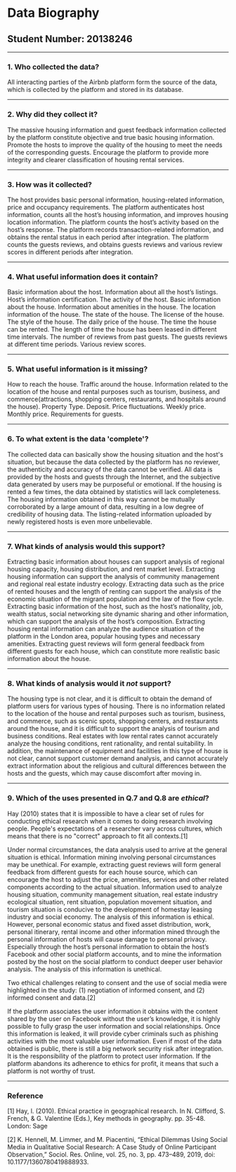 # Data Biography

## Student Number: 20138246

---

### 1. Who collected the data?

All interacting parties of the Airbnb platform form the source of the data, which is collected by the platform and stored in its database.

---

### 2. Why did they collect it?

The massive housing information and guest feedback information collected by the platform constitute objective and true basic housing information. Promote the hosts to improve the quality of the housing to meet the needs of the corresponding guests. Encourage the platform to provide more integrity and clearer classification of housing rental services.

---

### 3. How was it collected?

The host provides basic personal information, housing-related information, price and occupancy requirements. The platform authenticates host information, counts all the host’s housing information, and improves housing location information. The platform counts the host’s activity based on the host’s response. The platform records transaction-related information, and obtains the rental status in each period after integration. The platform counts the guests reviews, and obtains guests reviews and various review scores in different periods after integration.

---

### 4. What useful information does it contain?


Basic information about the host. Information about all the host’s listings. Host’s information certification. The activity of the host. Basic information about the house. Information about amenities in the house. The location information of the house. The state of the house. The license of the house. The style of the house. The daily price of the house. The time the house can be rented. The length of time the house has been leased in different time intervals. The number of reviews from past guests. The guests reviews at different time periods. Various review scores.

---

### 5. What useful information is it missing?

How to reach the house. Traffic around the house. Information related to the location of the house and rental purposes such as tourism, business, and commerce(attractions, shopping centers, restaurants, and hospitals around the house). Property Type. Deposit. Price fluctuations. Weekly price. Monthly price. Requirements for guests.

---

### 6. To what extent is the data 'complete'?

The collected data can basically show the housing situation and the host's situation, but because the data collected by the platform has no reviewer, the authenticity and accuracy of the data cannot be verified. All data is provided by the hosts and guests through the Internet, and the subjective data generated by users may be purposeful or emotional. If the housing is rented a few times, the data obtained by statistics will lack completeness. The housing information obtained in this way cannot be mutually corroborated by a large amount of data, resulting in a low degree of credibility of housing data. The listing-related information uploaded by newly registered hosts is even more unbelievable.

---

### 7. What kinds of analysis would this support?

Extracting basic information about houses can support analysis of regional housing capacity, housing distribution, and rent market level. Extracting housing information can support the analysis of community management and regional real estate industry ecology. Extracting data such as the price of rented houses and the length of renting can support the analysis of the economic situation of the migrant population and the law of the flow cycle. Extracting basic information of the host, such as the host’s nationality, job, wealth status, social networking site dynamic sharing and other information, which can support the analysis of the host’s composition. Extracting housing rental information can analyze the audience situation of the platform in the London area, popular housing types and necessary amenities. Extracting guest reviews will form general feedback from different guests for each house, which can constitute more realistic basic information about the house.

---

### 8. What kinds of analysis would it _not_ support?

The housing type is not clear, and it is difficult to obtain the demand of platform users for various types of housing. There is no information related to the location of the house and rental purposes such as tourism, business, and commerce, such as scenic spots, shopping centers, and restaurants around the house, and it is difficult to support the analysis of tourism and business conditions. Real estates with low rental rates cannot accurately analyze the housing conditions, rent rationality, and rental suitability. In addition, the maintenance of equipment and facilities in this type of house is not clear, cannot support customer demand analysis, and cannot accurately extract information about the religious and cultural differences between the hosts and the guests, which may cause discomfort after moving in.

---

### 9. Which of the uses presented in Q.7 and Q.8 are _ethical_?

Hay (2010) states that it is impossible to have a clear set of rules for conducting ethical research when it comes to doing research involving people. People's expectations of a researcher vary across cultures, which means that there is no "correct" approach to fit all contexts.[1]

Under normal circumstances, the data analysis used to arrive at the general situation is ethical. Information mining involving personal circumstances may be unethical. For example, extracting guest reviews will form general feedback from different guests for each house source, which can encourage the host to adjust the price, amenities, services and other related components according to the actual situation. Information used to analyze housing situation, community management situation, real estate industry ecological situation, rent situation, population movement situation, and tourism situation is conducive to the development of homestay leasing industry and social economy. The analysis of this information is ethical. However, personal economic status and fixed asset distribution, work, personal itinerary, rental income and other information mined through the personal information of hosts will cause damage to personal privacy. Especially through the host’s personal information to obtain the host’s Facebook and other social platform accounts, and to mine the information posted by the host on the social platform to conduct deeper user behavior analysis. The analysis of this information is unethical.

Two ethical challenges relating to consent and the use of social media were highlighted in the study: (1) negotiation of informed consent, and (2) informed consent and data.[2]

If the platform associates the user information it obtains with the content shared by the user on Facebook without the user’s knowledge, it is highly possible to fully grasp the user information and social relationships. Once this information is leaked, it will provide cyber criminals such as phishing activities with the most valuable user information. Even if most of the data obtained is public, there is still a big network security risk after integration. It is the responsibility of the platform to protect user information. If the platform abandons its adherence to ethics for profit, it means that such a platform is not worthy of trust.

 
---

### Reference


[1] Hay, l. (2010). Ethical practice in geographical research. In N. Clifford, S. French, & G. Valentine (Eds.), Key methods in geography. pp. 35-48. London: Sage

[2]	K. Hennell, M. Limmer, and M. Piacentini, “Ethical Dilemmas Using Social Media in Qualitative Social Research: A Case Study of Online Participant Observation,” Sociol. Res. Online, vol. 25, no. 3, pp. 473–489, 2019, doi: 10.1177/1360780419888933.


